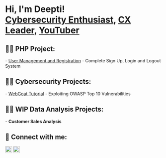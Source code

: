 <h1>Hi, I'm Deepti! <br/><a href="https://github.com/deeptigp09/deeptigp09">Cybersecurity Enthusiast</a>, <a href="https://www.linkedin.com/in/deepti-gp/">CX Leader</a>, <a href="https://www.youtube.com/channel/UCNS6B7LDLK1lU95kI3mSv8Q">YouTuber</a></h1>

<h2>👨‍💻 PHP Project:</h2>
 - <a href="https://github.com/deeptigp09/UserRegistrationAndManagement" target="_blank">User Management and Registration</a>
 - Complete Sign Up, Login and Logout System


<h2>👨‍💻  Cybersecurity Projects:</h2>
- <a href="https://github.com/deeptigp09/WebGoattutorial" target="_blank">WebGoat Tutorial</a>
 - Exploiting OWASP Top 10 Vulnerabilities
 
<h2>👨‍💻 WIP Data Analysis Projects:</h2>
- <b>Customer Sales Analysis</b>
  
<!---
<h2>📺  WIP Popular YouTube Videos</h2>

- [How to get into Cybersecurity Starting From Zero](https://www.youtube.com/watch?v=a83ASGn_V_s)
- [A Day in the Life of a Cybersecurity Anayst](https://www.youtube.com/watch?v=uHy3oM7NnoU)
- [How to Create a KeyLogger (C#)](https://www.youtube.com/watch?v=N-L9hklSlNk)
- [Ransomware Demonstration (C#)](https://www.youtube.com/watch?v=OfvdQeh79s0)
- [Is WGU Legit?](https://www.youtube.com/watch?v=E2MwRWxDBkA)
--->

<h2> 🤳 Connect with me:</h2>

[<img align="left" alt="JoshMadakor | YouTube" width="22px" src="https://cdn.jsdelivr.net/npm/simple-icons@v3/icons/youtube.svg" />][youtube]
[<img align="left" alt="JoshMadakor | LinkedIn" width="22px" src="https://cdn.jsdelivr.net/npm/simple-icons@v3/icons/linkedin.svg" />][linkedin]

[youtube]: https://www.youtube.com/channel/UCNS6B7LDLK1lU95kI3mSv8Q
[linkedin]: https://www.linkedin.com/in/deepti-gp/

<!--
**joshmadakor1/joshmadakor1** is a ✨ _special_ ✨ repository because its `README.md` (this file) appears on your GitHub profile.

Here are some ideas to get you started:

- 🔭 I’m currently working on ...
- 🌱 I’m currently learning ...
- 👯 I’m looking to collaborate on ...
- 🤔 I’m looking for help with ...
- 💬 Ask me about ...
- 📫 How to reach me: ...
- 😄 Pronouns: ...
- ⚡ Fun fact: ...
-->
